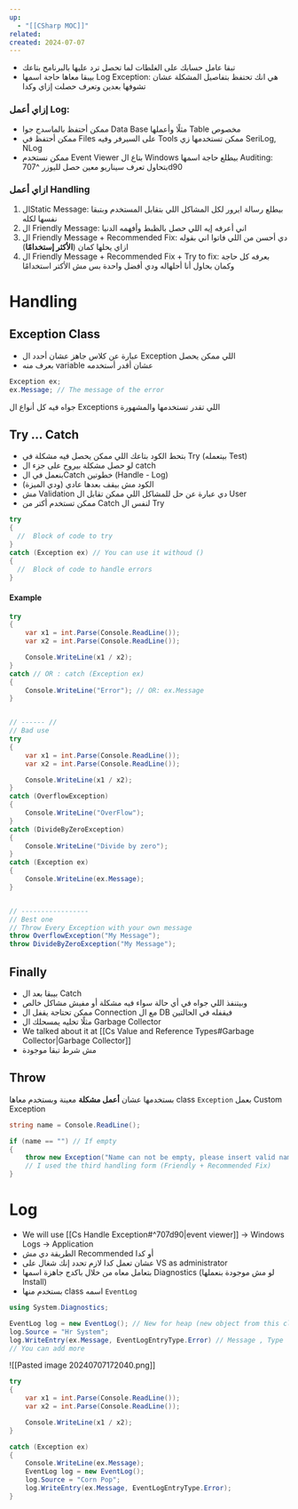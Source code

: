 ```yaml
---
up:
  - "[[CSharp MOC]]"
related: 
created: 2024-07-07
---
```

- تبقا عامل حسابك على الغلطات لما تحصل ترد عليها بالبرنامج بتاعك
- بيبقا معاها حاجة اسمها Log Exception: هي انك تحتفظ بتفاصيل المشكلة عشان تشوفها بعدين وتعرف حصلت إزاي وكدا
### إزاي أعمل Log:
- ممكن أحتفظ بالماسدج جوا Data Base مثلًا وأعملها Table مخصوص
- ممكن أحتفظ في Files على السيرفر وفيه Tools ممكن تستخدمها زي SeriLog, NLog
- ممكن نستخدم Event Viewer بتاع ال Windows
بيطلع حاجة اسمها Auditing: بتحاول تعرف سيناريو معين حصل لليوزر ^707d90
### ازاي أعمل Handling
1. الStatic Message: بيطلع رسالة ايرور لكل المشاكل اللي بتقابل المستخدم وبتبقا نفسها لكله
2. ال Friendly Message: اني أعرفه إيه اللي حصل بالظبط وأفهمه الدنيا
3. ال Friendly Message + Recommended Fix: دي أحسن من اللي فاتوا اني بقوله ازاي يحلها كمان (**الأكثر إستخدامًا**)
4. ال Friendly Message + Recommended Fix + Try to fix: بعرفه كل حاجة وكمان بحاول أنا أحلهاله ودي أفضل واحدة بس مش الأكتر استخدامًا
# Handling
## Exception Class
- عبارة عن كلاس جاهز عشان أحدد ال Exception اللي ممكن يحصل
- بعرف منه variable عشان أقدر أستخدمه

```cs
Exception ex;
ex.Message; // The message of the error
```
جواه فيه كل أنواع ال Exceptions اللي تقدر تستخدمها والمشهورة
## Try … Catch
- بتحط الكود بتاعك اللي ممكن يحصل فيه مشكلة في Try (بيتعمله Test)
- لو حصل مشكلة بيروح على جزء ال catch
- بنعمل في الCatch خطوتين (Handle - Log)
- الكود مش بيقف بعدها عادي (ودي الميزة)
- مش Validation دي عبارة عن حل  للمشاكل اللي ممكن تقابل ال User
- ممكن تستخدم أكتر من Catch لنفس ال Try

```cs
try 
{
  //  Block of code to try
}
catch (Exception ex) // You can use it withoud ()
{
  //  Block of code to handle errors
}
```

#### Example

```cs
try
{
    var x1 = int.Parse(Console.ReadLine());
    var x2 = int.Parse(Console.ReadLine());

    Console.WriteLine(x1 / x2);
}
catch // OR : catch (Exception ex)
{
    Console.WriteLine("Error"); // OR: ex.Message
}


// ------ //
// Bad use
try
{
    var x1 = int.Parse(Console.ReadLine());
    var x2 = int.Parse(Console.ReadLine());

    Console.WriteLine(x1 / x2);
}
catch (OverflowException)
{
    Console.WriteLine("OverFlow");
}
catch (DivideByZeroException)
{
    Console.WriteLine("Divide by zero");
}
catch (Exception ex)
{
    Console.WriteLine(ex.Message);
}


// -----------------
// Best one
// Throw Every Exception with your own message
throw OverflowException("My Message");
throw DivideByZeroException("My Message");
```
## Finally
- بيبقا بعد ال Catch
- وبيتنفذ اللي جواه في أي حالة سواء فيه مشكلة أو مفيش مشاكل خالص
- ممكن تحتاجة يقفل ال Connection مع ال DB فيقفله في الحالتين
- مثلًا تخليه يمسحلك ال Garbage Collector
- We talked about it at [[Cs Value and Reference Types#Garbage Collector|Garbage Collector]]
- مش شرط تبقا موجودة
## Throw
بستخدمها عشان **أعمل مشكلة** معينة وبستخدم معاها class `Exception`
بعمل Custom Exception

```cs
string name = Console.ReadLine();

if (name == "") // If empty
{
    throw new Exception("Name can not be empty, please insert valid name"); 
    // I used the third handling form (Friendly + Recommended Fix)
}
```

# Log
- We will use [[Cs Handle Exception#^707d90|event viewer]] -> Windows Logs -> Application
- الطريقة دي مش Recommended أو كدا
- عشان تعمل كدا لازم تحدد إنك شغال على VS as administrator 
- بتعامل معاه من خلال باكدج جاهزة اسمها Diagnostics (لو مش موجودة بنعملها Install)
- بستخدم منها class اسمه `EventLog`
```cs
using System.Diagnostics;

EventLog log = new EventLog(); // New for heap (new object from this class)
log.Source = "Hr System";
log.WriteEntry(ex.Message, EventLogEntryType.Error) // Message , Type
// You can add more

```

![[Pasted image 20240707172040.png]]
```cs
try
{
    var x1 = int.Parse(Console.ReadLine());
    var x2 = int.Parse(Console.ReadLine());

    Console.WriteLine(x1 / x2);
}

catch (Exception ex)
{
    Console.WriteLine(ex.Message);
    EventLog log = new EventLog();
    log.Source = "Corn Pop";
    log.WriteEntry(ex.Message, EventLogEntryType.Error);
}
```